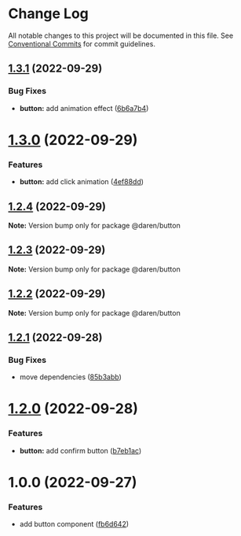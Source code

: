 # Change Log

All notable changes to this project will be documented in this file.
See [Conventional Commits](https://conventionalcommits.org) for commit guidelines.

## [1.3.1](https://github.com/darenmalfait/darenui/compare/@daren/button@1.3.0...@daren/button@1.3.1) (2022-09-29)


### Bug Fixes

* **button:** add animation effect ([6b6a7b4](https://github.com/darenmalfait/darenui/commit/6b6a7b404612e706f7daf722bc956fd32acaa5b8))





# [1.3.0](https://github.com/darenmalfait/darenui/compare/@daren/button@1.2.4...@daren/button@1.3.0) (2022-09-29)


### Features

* **button:** add click animation ([4ef88dd](https://github.com/darenmalfait/darenui/commit/4ef88dd88dbcf3411b3bfdd8250323b6e7338fb7))





## [1.2.4](https://github.com/darenmalfait/darenui/compare/@daren/button@1.2.3...@daren/button@1.2.4) (2022-09-29)

**Note:** Version bump only for package @daren/button

## [1.2.3](https://github.com/darenmalfait/darenui/compare/@daren/button@1.2.2...@daren/button@1.2.3) (2022-09-29)

**Note:** Version bump only for package @daren/button

## [1.2.2](https://github.com/darenmalfait/darenui/compare/@daren/button@1.2.1...@daren/button@1.2.2) (2022-09-29)

**Note:** Version bump only for package @daren/button

## [1.2.1](https://github.com/darenmalfait/darenui/compare/@daren/button@1.2.0...@daren/button@1.2.1) (2022-09-28)

### Bug Fixes

* move dependencies ([85b3abb](https://github.com/darenmalfait/darenui/commit/85b3abb27728b5cbd404e23a8f4e6b5f5d538a58))

# [1.2.0](https://github.com/darenmalfait/darenui/compare/@daren/button@1.0.0...@daren/button@1.2.0) (2022-09-28)

### Features

* **button:** add confirm button ([b7eb1ac](https://github.com/darenmalfait/darenui/commit/b7eb1ac4710315aa08d6adee9c19d7a7a70ba247))

# 1.0.0 (2022-09-27)

### Features

* add button component ([fb6d642](https://github.com/darenmalfait/darenui/commit/fb6d642b4a316f04f6c645d32929152f5370ed38))
